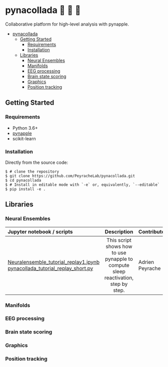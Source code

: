 # pynacollada 🍍 🥥 🍹
Collaborative platform for high-level analysis with pynapple. 


- [pynacollada](#pynacollada)
  * [Getting Started](#getting-started)
    + [Requirements](#requirements)
    + [Installation](#installation)
  * [Libraries](#libraries)
    + [Neural Ensembles](#neural-ensembles)
    + [Manifolds](#manifolds)
    + [EEG processing](#eeg-processing)
    + [Brain state scoring](#brain-state-scoring)
    + [Graphics](#graphics)
    + [Position tracking](#position-tracking)



## Getting Started


### Requirements

-   Python 3.6+
-   [pynapple](https://github.com/PeyracheLab/pynapple)
-   scikit-learn

### Installation

<!-- pynacco can be installed with pip:

``` {.sourceCode .shell}
$ pip install pynapple==0.2.0a1
```
 -->
Directly from the source code:

``` {.sourceCode .shell}
$ # clone the repository
$ git clone https://github.com/PeyracheLab/pynacollada.git
$ cd pynacollada
$ # Install in editable mode with `-e` or, equivalently, `--editable`
$ pip install -e .
```

## Libraries
### Neural Ensembles

| Jupyter notebook / scripts | Description | Contributors
| :---                       |    :----:   |          :---
| [Neuralensemble_tutorial_replay1.ipynb](pynacollada/neural_ensemble/Neuralensemble_tutorial_replay1.ipynb)  <br/> [pynacollada_tutorial_replay_short.py](pynacollada/neural_ensemble/pynacollada_tutorial_replay_short.py) | This script shows how to use pynapple to compute sleep reactivation, step by step. | Adrien Peyrache

### Manifolds



### EEG processing

### Brain state scoring

### Graphics

### Position tracking

